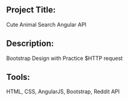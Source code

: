 ## Project Title: 
Cute Animal Search Angular API

## Description: 
Bootstrap Design with Practice $HTTP request

## Tools: 
HTML, CSS, AngularJS, Bootstrap, Reddit API
